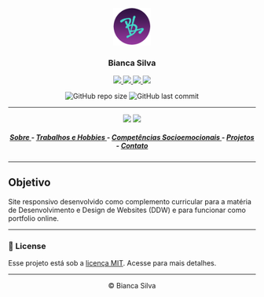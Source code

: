 <p align="center"> <img width="15%" src="./img/icones/logo.png"></img> </p>
<h3 align="center"> Bianca Silva </h3>

<p align="center">
    <a href="https://www.linkedin.com/in/biancafsilva"> <img src="https://img.shields.io/badge/LinkedIn-0077B5?style=for-the-badge&logo=linkedin&logoColor=white"/> </a> 
    <a href="https://twitter.com/BeancaFS"> <img src="https://img.shields.io/badge/Twitter-1DA1F2?style=for-the-badge&logo=twitter&logoColor=white"/> </a> 
    <a href="https://discord.com/@me/618556621907558401"> <img src="https://img.shields.io/badge/Discord-7289DA?style=for-the-badge&logo=discord&logoColor=white"/> </a> 
    <a href="mailto:biancaflorianodasilva@gmail.com?subject=Hello"> <img src="https://img.shields.io/badge/Gmail-D14836?style=for-the-badge&logo=gmail&logoColor=white"/> </a>
</p>

<p align="center">
    <img alt="GitHub repo size" src="https://img.shields.io/github/repo-size/BiancaFSilva/Site">
    <img alt="GitHub last commit" src="https://img.shields.io/github/last-commit/BiancaFSilva/Site">
</p>

---

<p align="center"> 
    <img width="65%" src="https://user-images.githubusercontent.com/60801421/117516802-7e97af00-af70-11eb-884f-dd973fedb6ed.png"></img> 
    <img width="20%" src="https://user-images.githubusercontent.com/60801421/117516887-c9b1c200-af70-11eb-804e-b4df6d879040.png"></img> 
</p>    

<h5 align="center">
    <a href="https://biancafsilva.github.io/Site/#sobre"> Sobre </a> - 
    <a href="https://biancafsilva.github.io/Site/#especial"> Trabalhos e Hobbies </a> - 
    <a href="https://biancafsilva.github.io/Site/#socio"> Competências Socioemocionais </a> - 
    <a href="https://biancafsilva.github.io/Site/#projeto"> Projetos </a> - 
    <a href="https://biancafsilva.github.io/Site/#contato"> Contato </a>
</h5>

---

## Objetivo 
Site responsivo desenvolvido como complemento curricular para a matéria de Desenvolvimento e Design de Websites (DDW) e para funcionar como portfolio online.

---

### :memo: License
Esse projeto está sob a [licença MIT](LICENSE). Acesse para mais detalhes.

---

<p align="center"> © Bianca Silva </p>
